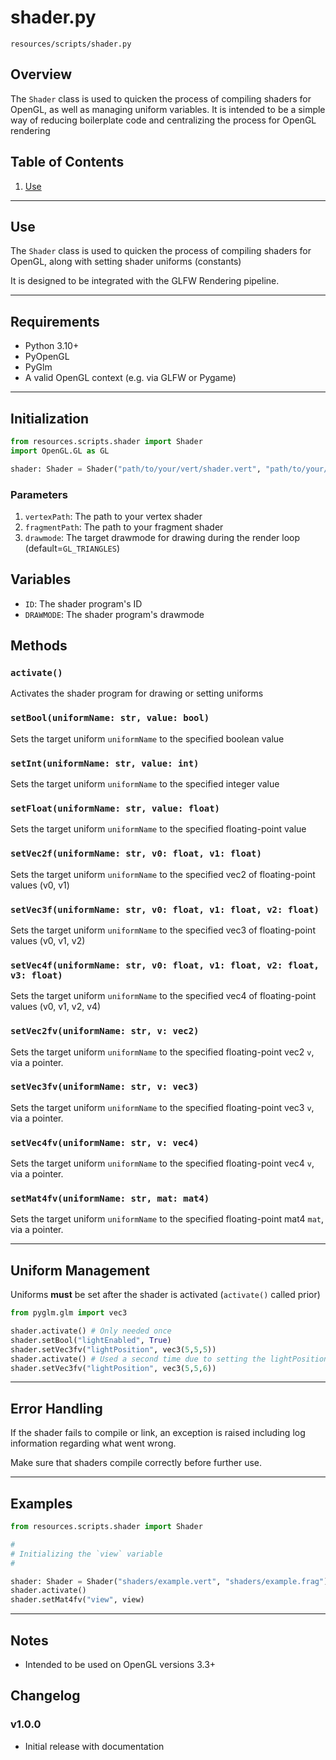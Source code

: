 # shader.py

`resources/scripts/shader.py`

## Overview

The `Shader` class is used to quicken the process of compiling shaders for OpenGL, as well as managing uniform variables. It is intended to be a simple way of reducing boilerplate code and centralizing the process for OpenGL rendering

## Table of Contents

1. [Use](#use)

---

## Use

The `Shader` class is used to quicken the process of compiling shaders for OpenGL, along with setting shader uniforms (constants)

It is designed to be integrated with the GLFW Rendering pipeline.

---

## Requirements

- Python 3.10+
- PyOpenGL
- PyGlm
- A valid OpenGL context (e.g. via GLFW or Pygame)

---

## Initialization

```python
from resources.scripts.shader import Shader
import OpenGL.GL as GL

shader: Shader = Shader("path/to/your/vert/shader.vert", "path/to/your/frag/shader.frag", drawmode = GL.GL_TRIANGLES)
```

### Parameters

1. `vertexPath`: The path to your vertex shader
2. `fragmentPath`: The path to your fragment shader
3. `drawmode`: The target drawmode for drawing during the render loop (default=`GL_TRIANGLES`)

## Variables

- `ID`: The shader program's ID
- `DRAWMODE`: The shader program's drawmode

## Methods

### `activate()`

Activates the shader program for drawing or setting uniforms

### `setBool(uniformName: str, value: bool)`

Sets the target uniform `uniformName` to the specified boolean value

### `setInt(uniformName: str, value: int)`

Sets the target uniform `uniformName` to the specified integer value

### `setFloat(uniformName: str, value: float)`

Sets the target uniform `uniformName` to the specified floating-point value

### `setVec2f(uniformName: str, v0: float, v1: float)`

Sets the target uniform `uniformName` to the specified vec2 of floating-point values (v0, v1)

### `setVec3f(uniformName: str, v0: float, v1: float, v2: float)`

Sets the target uniform `uniformName` to the specified vec3 of floating-point values (v0, v1, v2)

### `setVec4f(uniformName: str, v0: float, v1: float, v2: float, v3: float)`

Sets the target uniform `uniformName` to the specified vec4 of floating-point values (v0, v1, v2, v4)

### `setVec2fv(uniformName: str, v: vec2)`

Sets the target uniform `uniformName` to the specified floating-point vec2 `v`, via a pointer.

### `setVec3fv(uniformName: str, v: vec3)`

Sets the target uniform `uniformName` to the specified floating-point vec3 `v`, via a pointer.

### `setVec4fv(uniformName: str, v: vec4)`

Sets the target uniform `uniformName` to the specified floating-point vec4 `v`, via a pointer.

### `setMat4fv(uniformName: str, mat: mat4)`

Sets the target uniform `uniformName` to the specified floating-point mat4 `mat`, via a pointer.

---

## Uniform Management

Uniforms **must** be set after the shader is activated (`activate()` called prior)
```python
from pyglm.glm import vec3

shader.activate() # Only needed once
shader.setBool("lightEnabled", True)
shader.setVec3fv("lightPosition", vec3(5,5,5))
shader.activate() # Used a second time due to setting the lightPosition uniform more than once
shader.setVec3fv("lightPosition", vec3(5,5,6))
```

---

## Error Handling

If the shader fails to compile or link, an exception is raised including log information regarding what went wrong.

Make sure that shaders compile correctly before further use.

---

## Examples

```python
from resources.scripts.shader import Shader

#
# Initializing the `view` variable
#

shader: Shader = Shader("shaders/example.vert", "shaders/example.frag")
shader.activate()
shader.setMat4fv("view", view)
```

---

## Notes

- Intended to be used on OpenGL versions 3.3+

## Changelog

### v1.0.0
- Initial release with documentation
